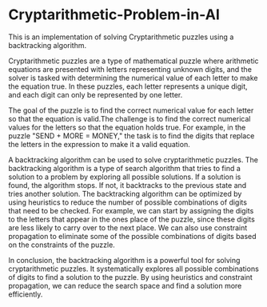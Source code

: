 # Cryptarithmetic-Problem-in-AI
This is an implementation of solving Cryptarithmetic puzzles using a backtracking algorithm.

Cryptarithmetic puzzles are a type of mathematical puzzle where arithmetic equations are presented with letters representing unknown digits, and the solver is tasked with determining the numerical value of each letter to make the equation true. In these puzzles, each letter represents a unique digit, and each digit can only be represented by one letter.

The goal of the puzzle is to find the correct numerical value for each letter so that the equation is valid.The challenge is to find the correct numerical values for the letters so that the equation holds true. For example, in the puzzle "SEND + MORE = MONEY," the task is to find the digits that replace the letters in the expression to make it a valid equation.


A backtracking algorithm can be used to solve cryptarithmetic puzzles. The backtracking algorithm is a type of search algorithm that tries to find a solution to a problem by exploring all possible solutions. If a solution is found, the algorithm stops. If not, it backtracks to the previous state and tries another solution.
The backtracking algorithm can be optimized by using heuristics to reduce the number of possible combinations of digits that need to be checked. For example, we can start by assigning the digits to the letters that appear in the ones place of the puzzle, since these digits are less likely to carry over to the next place. We can also use constraint propagation to eliminate some of the possible combinations of digits based on the constraints of the puzzle.

In conclusion, the backtracking algorithm is a powerful tool for solving cryptarithmetic puzzles. It systematically explores all possible combinations of digits to find a solution to the puzzle. By using heuristics and constraint propagation, we can reduce the search space and find a solution more efficiently.
